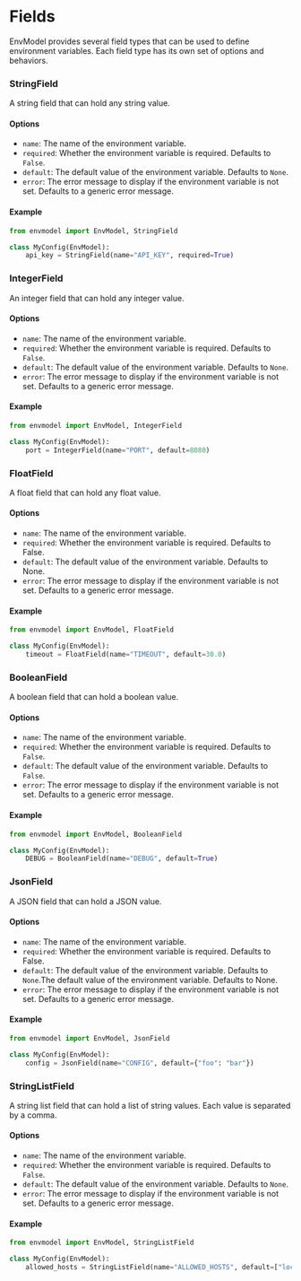Fields
======

EnvModel provides several field types that can be used to define environment variables. Each field type has its own set of options and behaviors.

### StringField

A string field that can hold any string value.

#### Options

* `name`: The name of the environment variable.
* `required`: Whether the environment variable is required. Defaults to `False`.
* `default`: The default value of the environment variable. Defaults to `None`.
* `error`: The error message to display if the environment variable is not set. Defaults to a generic error message.

#### Example

```python
from envmodel import EnvModel, StringField

class MyConfig(EnvModel): 
    api_key = StringField(name="API_KEY", required=True)
```

### IntegerField

An integer field that can hold any integer value.

#### Options

* `name`: The name of the environment variable.
* `required`: Whether the environment variable is required. Defaults to `False`.
* `default`: The default value of the environment variable. Defaults to `None`.
* `error`: The error message to display if the environment variable is not set. Defaults to a generic error message.
   
#### Example

```python
from envmodel import EnvModel, IntegerField

class MyConfig(EnvModel):
    port = IntegerField(name="PORT", default=8080)
```

### FloatField

A float field that can hold any float value.
   
#### Options

* `name`: The name of the environment variable.
* `required`: Whether the environment variable is required. Defaults to False.
* `default`: The default value of the environment variable. Defaults to None.
* `error`: The error message to display if the environment variable is not set. Defaults to a generic error message.
 
#### Example

```python
from envmodel import EnvModel, FloatField

class MyConfig(EnvModel): 
    timeout = FloatField(name="TIMEOUT", default=30.0)
```

### BooleanField

A boolean field that can hold a boolean value.

#### Options

* `name`: The name of the environment variable.
* `required`: Whether the environment variable is required. Defaults to `False`.
* `default`: The default value of the environment variable. Defaults to `False`.
* `error`: The error message to display if the environment variable is not set. Defaults to a generic error message.

#### Example

```python
from envmodel import EnvModel, BooleanField

class MyConfig(EnvModel):
    DEBUG = BooleanField(name="DEBUG", default=True)
```

### JsonField

A JSON field that can hold a JSON value.
  
#### Options
* `name`: The name of the environment variable.
* `required`: Whether the environment variable is required. Defaults to False.
* `default`: The default value of the environment variable. Defaults to `None`.The default value of the environment variable. Defaults to None.
* `error`: The error message to display if the environment variable is not set. Defaults to a generic error message.
  
#### Example

```python
from envmodel import EnvModel, JsonField

class MyConfig(EnvModel): 
    config = JsonField(name="CONFIG", default={"foo": "bar"})
```

### StringListField

A string list field that can hold a list of string values. Each value is separated by a comma.
  
#### Options 

* `name`: The name of the environment variable.
* `required`: Whether the environment variable is required. Defaults to `False`.
* `default`: The default value of the environment variable. Defaults to `None`.
* `error`: The error message to display if the environment variable is not set. Defaults to a generic error message.

#### Example

```python
from envmodel import EnvModel, StringListField

class MyConfig(EnvModel):
    allowed_hosts = StringListField(name="ALLOWED_HOSTS", default=["localhost", "127.0.0.1"])
```
